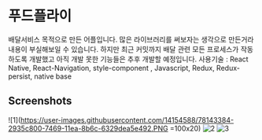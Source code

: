 # 푸드플라이
배달서비스 목적으로 만든 어플입니다. 많은 라이브러리를 써보자는 생각으로 만든거라 내용이 부실해보일 수 있습니다. 하지만 최근 커밋까지 배달 관련 모든 프로세스가 작동하도록 개발했고 아직 개발 못한 기능들은 추후 개발할 예정입니다. 
 사용기술 : React Native, React-Navigation, style-component , Javascript, Redux, Redux-persist, native base
 
 Screenshots
 -----------

![1](https://user-images.githubusercontent.com/14154588/78143384-2935c800-7469-11ea-8b6c-6329dea5e492.PNG =100x20)
![2](https://user-images.githubusercontent.com/14154588/78143799-b24cff00-7469-11ea-8aa7-ad2de9c06874.PNG)
![3](https://user-images.githubusercontent.com/14154588/78143825-b9740d00-7469-11ea-9a0a-e4345d30e243.PNG)

